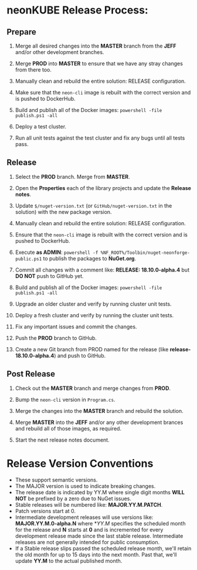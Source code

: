# neonKUBE Release Process:

## Prepare

1. Merge all desired changes into the **MASTER** branch from the **JEFF** and/or other development branches.

2. Merge **PROD** into **MASTER** to ensure that we have any stray changes from there too.

3. Manually clean and rebuild the entire solution: RELEASE configuration.

4. Make sure that the `neon-cli` image is rebuilt with the correct version and is pushed to DockerHub.

5. Build and publish all of the Docker images: `powershell -file publish.ps1 -all`

6. Deploy a test cluster.

7. Run all unit tests against the test cluster and fix any bugs until all tests pass.

## Release 

1. Select the **PROD** branch.  Merge from **MASTER**.

2. Open the **Properties** each of the library projects and update the **Release notes**.

3. Update `$/nuget-version.txt` (or `GitHub/nuget-version.txt` in the solution) with the 
   new package version.

4. Manually clean and rebuild the entire solution: RELEASE configuration.

5. Ensure that the `neon-cli` image is rebuilt with the correct version and is pushed to DockerHub.

6. Execute **as ADMIN**: `powershell -f %NF_ROOT%/Toolbin/nuget-neonforge-public.ps1` to publish the packages to **NuGet.org**.

7. Commit all changes with a comment like: **RELEASE: 18.10.0-alpha.4** but **DO NOT** push to GitHub yet.

8. Build and publish all of the Docker images: `powershell -file publish.ps1 -all`

9. Upgrade an older cluster and verify by running cluster unit tests.

10. Deploy a fresh cluster and verify by running the cluster unit tests.

11. Fix any important issues and commit the changes.

12. Push the **PROD** branch to GitHub.

13. Create a new Git branch from PROD named for the release (like **release-18.10.0-alpha.4**) and push to GitHub.

## Post Release

1. Check out the **MASTER** branch and merge changes from **PROD**.

2. Bump the `neon-cli` version in `Program.cs`.

3. Merge the changes into the **MASTER** branch and rebuild the solution.

4. Merge **MASTER** into the **JEFF** and/or any other development brances and rebuild all of those images, as required.

5. Start the next release notes document.

 # Release Version Conventions

* These support semantic versions.
* The MAJOR version is used to indicate breaking changes.
* The release date is indicated by YY.M where single digit months **WILL NOT** be prefixed by a zero due to NuGet issues.
* Stable releases will be numbered like: **MAJOR.YY.M.PATCH**.
* Patch versions start at 0.
* Intermediate development releases will use versions like: **MAJOR.YY.M.0-alpha.N** where **YY.M* specifies the scheduled month for the release and **N** starts at **0** and is incremented for every development release made since the last stable release.  Intermediate releases are not generally intended for public consumption.
* If a Stable release slips passed the scheduled release month, we'll retain the old month for up to 15 days into the next month.  Past that, we'll update **YY.M** to the actual published month.
